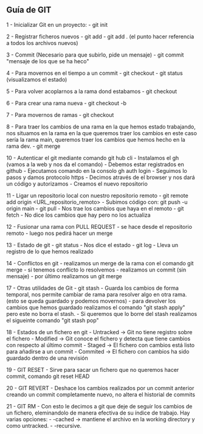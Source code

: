 ## Guía de GIT

1 - Inicializar Git en un proyecto:
    -   git init

2 - Registrar ficheros nuevos 
    -   git add <Nombre del Fichero>
    -   git add . (el punto hacer referencia a todos los archivos nuevos)

3 - Commit (Necesario para que subirlo, pide un mensaje)
    -   git commit "mensaje de los que se ha heco"

4 - Para movernos en el tiempo a un commit 
    -   git checkout <numero de referencia del commit>
    -   git status (visualizamos el estado)

5 - Para volver acoplarnos a la rama dond estabamos 
    -   git checkout <nombre de la rama>

6 - Para crear una rama nueva 
    -   git checkout -b <nombre de la rama nueva>

7 - Para movernos de ramas 
    -   git checkout <nombre de la rama>

8 - Para traer los cambios de una rama en la que hemos estado trabajando, nos situamos en la rama en la que queremos traer los cambios en este caso sería la rama main, queremos traer los cambios que hemos hecho en la rama dev.
    -   git merge <nombre de la rama>

10 - Autenticar el git mediante comando git hub cli
    - Instalamos el gh (vamos a la web y nos da el comando)
    - Debemos estar registrados en github
    - Ejecutamos comando en la consolo gh auth login
    - Seguimos lo pasos y damos protocolo https
    - Decimos através de el browser y nos dará un código y autorizamos
    - Creamos el nuevo repositorio

11 - Ligar un repositorio local con nuestro repositorio remoto
    - git remote add origin <URL_repositorio_remoto>
    - Subimos código con: git push -u origin  main
    - git pull - Nos trae los cambios que haya en el remoto
    - git fetch - No dice los cambios que hay pero no los actualiza

12 - Fusionar una rama con PULL REQUEST
    - se hace desde el repositorio remoto
    - luego nos pedirá hacer un merge 

13 - Estado de git
    - git status - Nos dice el estado 
    - git log - Lleva un registro de lo que hemos realizado

14 - Conflictos en git
    - realizamos un merge de la rama con el comando git merge <nombre rama>
    - si tenemos conflicto lo resolvemos 
    - realizamos un commit (sin mensaje)
    - por último realizamos un git merge <nombre de la rama>

17 - Otras utilidades de Git
    - git stash - Guarda los cambios de forma temporal, nos permite cambiar de rama para resolver algo en otra rama. (esto se queda guardado y podemos movernos)
    - para devolver los cambios que hemos guardado realizamos el comando "git stash apply"
    pero este no borra el stash. 
    - Si queremos que lo borre del stash realizamos el sigueinte comando "git stash pop"

18 - Estados de un fichero en git 
    - Untracked -> Git no tiene registro sobre el fichero
    - Modified -> Git conoce el fichero y detecta que tiene cambios con respecto al último commit
    - Staged -> El fichero con cambios está listo para añadirse a un commit
    - Commited -> El fichero con cambios ha sido guardado dentro de una revisión

19 -  GIT RESET 
    - Sirve para sacar un fichero que no queremos hacer commit, comando git reset HEAD <NOMBRE DEL FICHERO>

20 - GIT REVERT
    - Deshace los cambios realizados por un commit anterior creando un commit completamente nuevo, no altera el historial de commits

21 - GIT RM
    - Con esto le decimos a git que deje de seguir los cambios de un fichero, eleminandolo de manera efectiva de su índice de trabajo.
    Hay varias opciones:
        - -cached -> mantiene el archivo en la working directory y como untracked.
        - -recursive.






